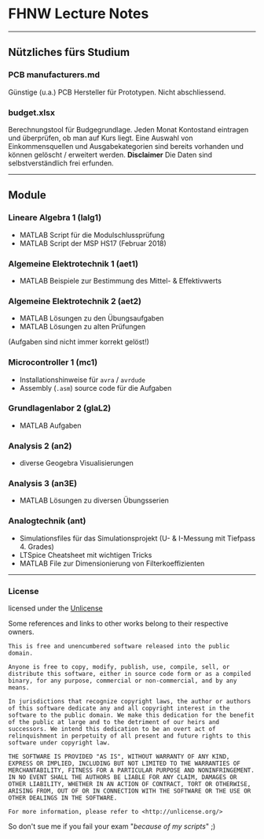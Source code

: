 # FHNW Lecture Notes

---

## Nützliches fürs Studium

### PCB manufacturers.md

Günstige (u.a.) PCB Hersteller für Prototypen. Nicht abschliessend.

### budget.xlsx

Berechnungstool für Budgegrundlage. Jeden Monat Kontostand eintragen und überprüfen, ob man auf Kurs liegt. 
Eine Auswahl von Einkommensquellen und Ausgabekategorien sind bereits vorhanden und können gelöscht / erweitert werden.
**Disclaimer** Die Daten sind selbstverständlich frei erfunden.

---

## Module 

### Lineare Algebra 1 (lalg1)

- MATLAB Script für die Modulschlussprüfung
- MATLAB Script der MSP HS17 (Februar 2018)

### Algemeine Elektrotechnik 1 (aet1)

- MATLAB Beispiele zur Bestimmung des Mittel- & Effektivwerts

### Algemeine Elektrotechnik 2 (aet2)

- MATLAB Lösungen zu den Übungsaufgaben
- MATLAB Lösungen zu alten Prüfungen

(Aufgaben sind nicht immer korrekt gelöst!)

### Microcontroller 1 (mc1)

- Installationshinweise für `avra` / `avrdude`
- Assembly (`.asm`) source code für die Aufgaben

### Grundlagenlabor 2 (glaL2)

- MATLAB Aufgaben

### Analysis 2 (an2)

- diverse Geogebra Visualisierungen

### Analysis 3 (an3E)

- MATLAB Lösungen zu diversen Übungsserien

### Analogtechnik (ant)

- Simulationsfiles für das Simulationsprojekt (U- & I-Messung mit Tiefpass 4. Grades)
- LTSpice Cheatsheet mit wichtigen Tricks
- MATLAB File zur Dimensionierung von Filterkoeffizienten

---

### License

licensed under the [Unlicense](https://unlicense.org/)

Some references and links to other works belong to their respective owners.


```
This is free and unencumbered software released into the public domain.

Anyone is free to copy, modify, publish, use, compile, sell, or
distribute this software, either in source code form or as a compiled
binary, for any purpose, commercial or non-commercial, and by any
means.

In jurisdictions that recognize copyright laws, the author or authors
of this software dedicate any and all copyright interest in the
software to the public domain. We make this dedication for the benefit
of the public at large and to the detriment of our heirs and
successors. We intend this dedication to be an overt act of
relinquishment in perpetuity of all present and future rights to this
software under copyright law.

THE SOFTWARE IS PROVIDED "AS IS", WITHOUT WARRANTY OF ANY KIND,
EXPRESS OR IMPLIED, INCLUDING BUT NOT LIMITED TO THE WARRANTIES OF
MERCHANTABILITY, FITNESS FOR A PARTICULAR PURPOSE AND NONINFRINGEMENT.
IN NO EVENT SHALL THE AUTHORS BE LIABLE FOR ANY CLAIM, DAMAGES OR
OTHER LIABILITY, WHETHER IN AN ACTION OF CONTRACT, TORT OR OTHERWISE,
ARISING FROM, OUT OF OR IN CONNECTION WITH THE SOFTWARE OR THE USE OR
OTHER DEALINGS IN THE SOFTWARE.

For more information, please refer to <http://unlicense.org/>
```
So don't sue me if you fail your exam "_because of my scripts_" ;)
